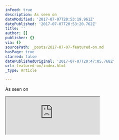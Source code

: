 ```yaml
---
inFeed: true
description: As seen on
dateModified: '2017-07-07T20:53:19.961Z'
datePublished: '2017-07-07T20:53:20.762Z'
title: ''
author: []
publisher: {}
via: {}
sourcePath: _posts/2017-07-07-featured-on.md
hasPage: true
starred: false
datePublishedOriginal: '2017-07-07T20:47:05.768Z'
url: featured-on/index.html
_type: Article

---
```

As seen on

<iframe src="https://the-grid.github.io/ed-userhtml/?g=eJy9lE1u2zAQRvc9haA9Tf1GVmKnQBbdpmgPYIyosUSYGgokZde370h1WzRJF06CLAQIFEg9vvlmNq0-Rj6cDW7jgD-CAKM7uo0UUkB3F99vIOod7rdxH8Lob6U8nU6r0OOBbFgpO0iHYMQJ21ZT5yUIN_mglXB2AJpfLp-EJuHhCETQiw74P800xFEA12HYxrvGAB3iyKHZxmTtiIQuIsu_RufQMYgeusg79ZdEtbTyvR31_ryQeLnXBr1MZVImlaySIr2sNNB2KPYIYXLYCkuCbyDmK-z8AMasRuo-H7dpURVVzptv4ggMU8WRvN9I4Ic13X_aXCWLCfeGL0AKgVrtoUFjcCG1vCamkTlAjDCikx9lArzwiCReINtlSXrzoo8sfScfc3Yap1v0C2Zj7BwZ7Q1yNs6SAUqZpHJ0GMJZDOCcBi6cQhf0XisI6MUBw9RA71d9GMxHaXuYA5TtvlwS9EjPPWV1tn4XT7-bbNkw4C8ZCx_7qWY_SS394Ww04e_uuj4_F843xqgx0_9yk6Vlnl0t4q012t3URZurdS2yJleiKPJGNHUBokjavE4rKLHJn8KWVV5lSf5P8V4XcBz4ZK7LEvLLeFQ4Bm1Jnji-TlluPNFN6INorD3wibxKEPQRP2wI_BmEwH3FIHOunjip1-sszdb5awP99og9fn_4Kpaaim92ovZ50Yp1Mk_qCwdPNAi37Ijw7qoSvsM0VZZaJPBh7oXyqcqq5k5Iy-fx-glim37u" height="120" style=""></iframe>